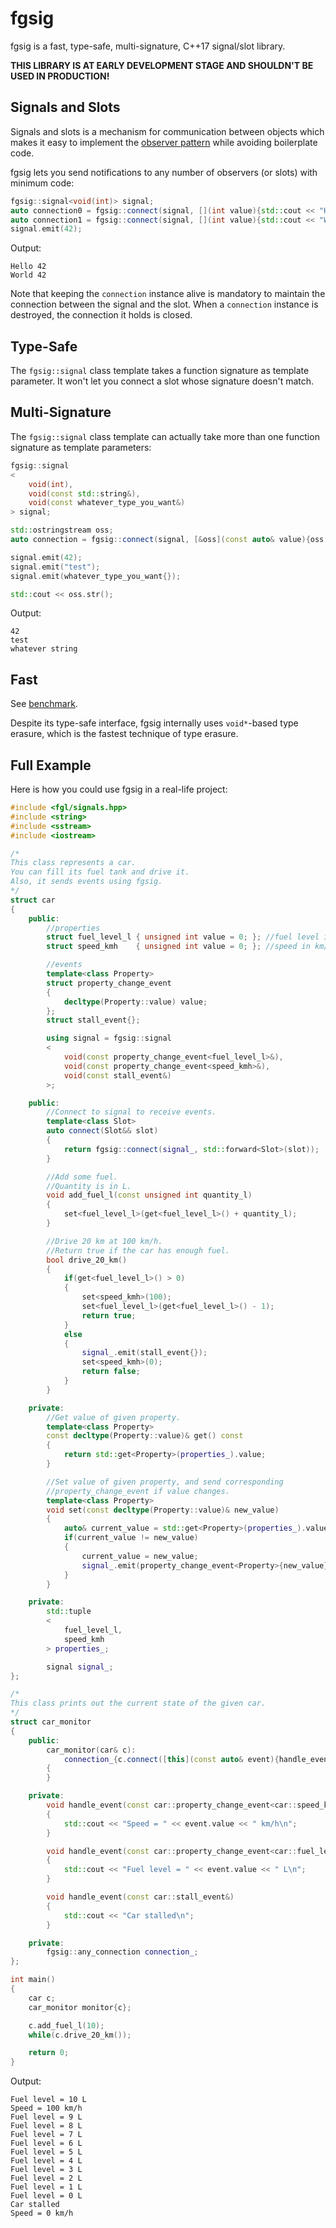 # fgsig
fgsig is a fast, type-safe, multi-signature, C++17 signal/slot library.

**THIS LIBRARY IS AT EARLY DEVELOPMENT STAGE AND SHOULDN'T BE USED IN PRODUCTION!**

## Signals and Slots
Signals and slots is a mechanism for communication between objects which makes it easy to implement the [observer pattern](https://en.wikipedia.org/wiki/Observer_pattern) while avoiding boilerplate code.

fgsig lets you send notifications to any number of observers (or slots) with minimum code:
```c++
fgsig::signal<void(int)> signal;
auto connection0 = fgsig::connect(signal, [](int value){std::cout << "Hello " << value << '\n';});
auto connection1 = fgsig::connect(signal, [](int value){std::cout << "World " << value << '\n';});
signal.emit(42);
```

Output:
```
Hello 42
World 42
```

Note that keeping the `connection` instance alive is mandatory to maintain the connection between the signal and the slot. When a `connection` instance is destroyed, the connection it holds is closed.

## Type-Safe
The `fgsig::signal` class template takes a function signature as template parameter. It won't let you connect a slot whose signature doesn't match.

## Multi-Signature
The `fgsig::signal` class template can actually take more than one function signature as template parameters:
```c++
fgsig::signal
<
    void(int),
    void(const std::string&),
    void(const whatever_type_you_want&)
> signal;

std::ostringstream oss;
auto connection = fgsig::connect(signal, [&oss](const auto& value){oss << value << '\n';});

signal.emit(42);
signal.emit("test");
signal.emit(whatever_type_you_want{});

std::cout << oss.str();
```

Output:
```
42
test
whatever string
```

## Fast
See [benchmark](https://github.com/fgoujeon/signal-benchmark).

Despite its type-safe interface, fgsig internally uses `void*`-based type erasure, which is the fastest technique of type erasure.

## Full Example
Here is how you could use fgsig in a real-life project:

```c++
#include <fgl/signals.hpp>
#include <string>
#include <sstream>
#include <iostream>

/*
This class represents a car.
You can fill its fuel tank and drive it.
Also, it sends events using fgsig.
*/
struct car
{
    public:
        //properties
        struct fuel_level_l { unsigned int value = 0; }; //fuel level in L
        struct speed_kmh    { unsigned int value = 0; }; //speed in km/h

        //events
        template<class Property>
        struct property_change_event
        {
            decltype(Property::value) value;
        };
        struct stall_event{};

        using signal = fgsig::signal
        <
            void(const property_change_event<fuel_level_l>&),
            void(const property_change_event<speed_kmh>&),
            void(const stall_event&)
        >;

    public:
        //Connect to signal to receive events.
        template<class Slot>
        auto connect(Slot&& slot)
        {
            return fgsig::connect(signal_, std::forward<Slot>(slot));
        }

        //Add some fuel.
        //Quantity is in L.
        void add_fuel_l(const unsigned int quantity_l)
        {
            set<fuel_level_l>(get<fuel_level_l>() + quantity_l);
        }

        //Drive 20 km at 100 km/h.
        //Return true if the car has enough fuel.
        bool drive_20_km()
        {
            if(get<fuel_level_l>() > 0)
            {
                set<speed_kmh>(100);
                set<fuel_level_l>(get<fuel_level_l>() - 1);
                return true;
            }
            else
            {
                signal_.emit(stall_event{});
                set<speed_kmh>(0);
                return false;
            }
        }

    private:
        //Get value of given property.
        template<class Property>
        const decltype(Property::value)& get() const
        {
            return std::get<Property>(properties_).value;
        }

        //Set value of given property, and send corresponding
        //property_change_event if value changes.
        template<class Property>
        void set(const decltype(Property::value)& new_value)
        {
            auto& current_value = std::get<Property>(properties_).value;
            if(current_value != new_value)
            {
                current_value = new_value;
                signal_.emit(property_change_event<Property>{new_value});
            }
        }

    private:
        std::tuple
        <
            fuel_level_l,
            speed_kmh
        > properties_;

        signal signal_;
};

/*
This class prints out the current state of the given car.
*/
struct car_monitor
{
    public:
        car_monitor(car& c):
            connection_{c.connect([this](const auto& event){handle_event(event);})}
        {
        }

    private:
        void handle_event(const car::property_change_event<car::speed_kmh>& event)
        {
            std::cout << "Speed = " << event.value << " km/h\n";
        }

        void handle_event(const car::property_change_event<car::fuel_level_l>& event)
        {
            std::cout << "Fuel level = " << event.value << " L\n";
        }

        void handle_event(const car::stall_event&)
        {
            std::cout << "Car stalled\n";
        }

    private:
        fgsig::any_connection connection_;
};

int main()
{
    car c;
    car_monitor monitor{c};

    c.add_fuel_l(10);
    while(c.drive_20_km());

    return 0;
}
```

Output:
```
Fuel level = 10 L
Speed = 100 km/h
Fuel level = 9 L
Fuel level = 8 L
Fuel level = 7 L
Fuel level = 6 L
Fuel level = 5 L
Fuel level = 4 L
Fuel level = 3 L
Fuel level = 2 L
Fuel level = 1 L
Fuel level = 0 L
Car stalled
Speed = 0 km/h
```
